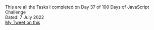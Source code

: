 This are all the Tasks I completed on Day 37 of 100 Days of JavaScript Challenge<br>
Dated: 7 July 2022<br>
[My Tweet on this](#)<br>
